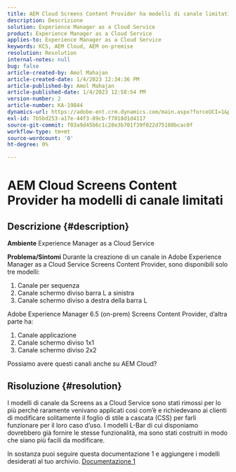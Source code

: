 ```yaml
---
title: AEM Cloud Screens Content Provider ha modelli di canale limitati
description: Descrizione
solution: Experience Manager as a Cloud Service
product: Experience Manager as a Cloud Service
applies-to: Experience Manager as a Cloud Service
keywords: KCS, AEM Cloud, AEM on-premise
resolution: Resolution
internal-notes: null
bug: false
article-created-by: Amol Mahajan
article-created-date: 1/4/2023 12:34:36 PM
article-published-by: Amol Mahajan
article-published-date: 1/4/2023 12:58:54 PM
version-number: 2
article-number: KA-19844
dynamics-url: https://adobe-ent.crm.dynamics.com/main.aspx?forceUCI=1&pagetype=entityrecord&etn=knowledgearticle&id=2c06cc21-2c8c-ed11-81ad-6045bd0061cb
exl-id: 7b5bd253-a17e-44f3-89cb-f7018d1d4117
source-git-commit: f03a9d45b6c1c28e3b701f39f022d75180bcac0f
workflow-type: tm+mt
source-wordcount: '0'
ht-degree: 0%

---
```


# AEM Cloud Screens Content Provider ha modelli di canale limitati

## Descrizione {#description}

<b>Ambiente</b>
Experience Manager as a Cloud Service


<b>Problema/Sintomi</b>
Durante la creazione di un canale in Adobe Experience Manager as a Cloud Service Screens Content Provider, sono disponibili solo tre modelli:

1. Canale per sequenza
2. Canale schermo diviso barra L a sinistra
3. Canale schermo diviso a destra della barra L




Adobe Experience Manager 6.5 (on-prem) Screens Content Provider, d’altra parte ha:

1. Canale applicazione
2. Canale schermo diviso 1x1
3. Canale schermo diviso 2x2


Possiamo avere questi canali anche su AEM Cloud?


## Risoluzione {#resolution}


I modelli di canale da Screens as a Cloud Service sono stati rimossi per lo più perché raramente venivano applicati così com’è e richiedevano ai clienti di modificare solitamente il foglio di stile a cascata (CSS) per farli funzionare per il loro caso d’uso.
I modelli L-Bar di cui disponiamo dovrebbero già fornire le stesse funzionalità, ma sono stati costruiti in modo che siano più facili da modificare.

In sostanza puoi seguire questa documentazione 1 e aggiungere i modelli desiderati al tuo archivio.
[Documentazione 1](https://experienceleague.adobe.com/docs/experience-manager-screens/user-guide/developing/creating-custom-templates-multizone-layouts.html?lang=en)
